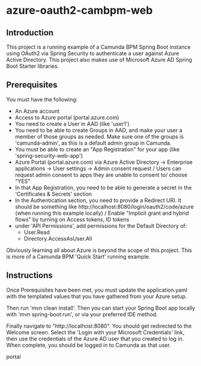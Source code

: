 # azure-oauth2-cambpm-web

## Introduction

This project is a running example of a Camunda BPM Spring Boot instance using OAuth2 via Spring Security to authenticate a user against Azure Active Directory.  This project also makes use of Microsoft Azure AD Spring Boot Starter libraries.

## Prerequisites

You must have the following:

- An Azure account
- Access to Azure portal (portal.azure.com)
- You need to create a User in AAD (like 'user1')
- You need to be able to create Groups in AAD, and make your user a member of those groups as needed.  Make sure one of the groups is 'camunda-admin', as this is a default admin group in Camunda.
- You must be able to create an "App Registration" for your app (like 'spring-security-web-app')
- Azure Portal (portal.azure.com) via Azure Active Directory -> Enterprise applications -> User settings -> Admin consent request / Users can request admin consent to apps they are unable to consent to​ / choose "YES"
- In that App Registration, you need to be able to generate a secret in the 'Certificates & Secrets' section
- In the Authentication section, you need to provide a Redirect URI.  It should be something like http://localhost:8080/login/oauth2/code/azure (when running this example locally) / Enable "Implicit grant and hybrid flows" by turning on Access tokens, ID tokens
- under 'API Permissions', add permissions for the Default Directory of:
	- User.Read
	- Directory.AccessAsUser.All
	
Obviously learning all about Azure is beyond the scope of this project.  This is more of a Camunda BPM 'Quick Start' running example.

## Instructions

Once Prerequisites have been met, you must update the application.yaml with the templated values that you have gathered from your Azure setup.

Then run 'mvn clean install'.  Then you can start your Spring Boot app locally with 'mvn spring-boot:run', or via your preferred IDE method.

Finally navigate to "http://localhost:8080".  You should get redirected to the Welcome screen.  Select the 'Login with your Microsoft Credentials' link, then use the credentials of the Azure AD user that you created to log in.  When complete, you should be logged in to Camunda as that user.

portal